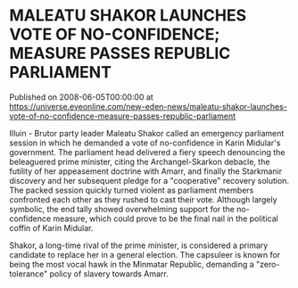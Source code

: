 # MALEATU SHAKOR LAUNCHES VOTE OF NO-CONFIDENCE; MEASURE PASSES REPUBLIC PARLIAMENT
Published on 2008-06-05T00:00:00 at https://universe.eveonline.com/new-eden-news/maleatu-shakor-launches-vote-of-no-confidence-measure-passes-republic-parliament

Illuin - Brutor party leader Maleatu Shakor called an emergency parliament session in which he demanded a vote of no-confidence in Karin Midular's government. The parliament head delivered a fiery speech denouncing the beleaguered prime minister, citing the Archangel-Skarkon debacle, the futility of her appeasement doctrine with Amarr, and finally the Starkmanir discovery and her subsequent pledge for a "cooperative" recovery solution. The packed session quickly turned violent as parliament members confronted each other as they rushed to cast their vote. Although largely symbolic, the end tally showed overwhelming support for the no-confidence measure, which could prove to be the final nail in the political coffin of Karin Midular. 

Shakor, a long-time rival of the prime minister, is considered a primary candidate to replace her in a general election. The capsuleer is known for being the most vocal hawk in the Minmatar Republic, demanding a "zero-tolerance" policy of slavery towards Amarr.
